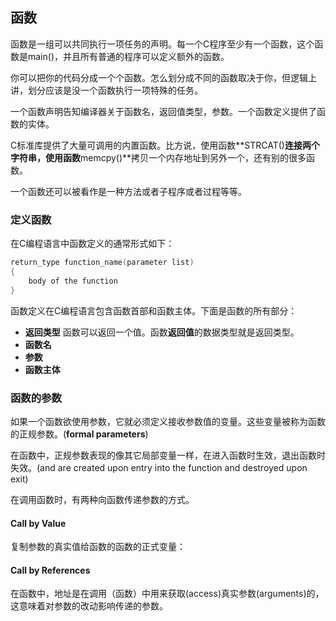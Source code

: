 ## 函数
函数是一组可以共同执行一项任务的声明。每一个C程序至少有一个函数，这个函数是main()，并且所有普通的程序可以定义额外的函数。

你可以把你的代码分成一个个函数。怎么划分成不同的函数取决于你，但逻辑上讲，划分应该是没一个函数执行一项特殊的任务。

一个函数声明告知编译器关于函数名，返回值类型，参数。一个函数定义提供了函数的实体。

C标准库提供了大量可调用的内置函数。比方说，使用函数**STRCAT()**连接两个字符串，使用函数**memcpy()**拷贝一个内存地址到另外一个，还有别的很多函数。

一个函数还可以被看作是一种方法或者子程序或者过程等等。
### 定义函数
在C编程语言中函数定义的通常形式如下：
```c
return_type function_name(parameter list)
{
	body of the function
}
```
函数定义在C编程语言包含函数首部和函数主体。下面是函数的所有部分：
* **返回类型** 函数可以返回一个值。函数**返回值**的数据类型就是返回类型。
* **函数名**
* **参数**
* **函数主体**
### 函数的参数
如果一个函数欲使用参数，它就必须定义接收参数值的变量。这些变量被称为函数的正规参数。(**formal parameters**)

在函数中，正规参数表现的像其它局部变量一样，在进入函数时生效，退出函数时失效。(and are created upon entry into the function and destroyed upon exit)

在调用函数时，有两种向函数传递参数的方式。

#### Call by Value

复制参数的真实值给函数的函数的正式变量：
#### Call by References
在函数中，地址是在调用（函数）中用来获取(access)真实参数(arguments)的，这意味着对参数的改动影响传递的参数。

